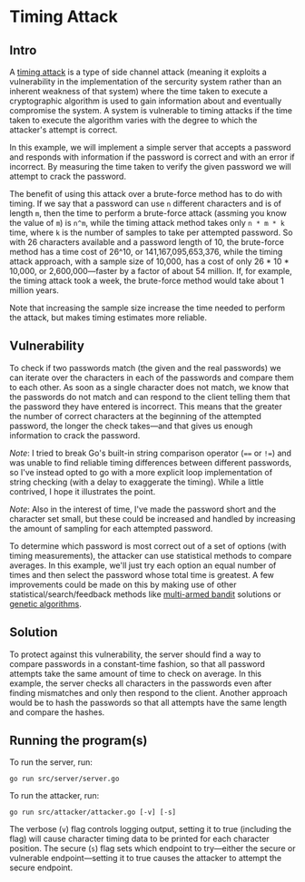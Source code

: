 # Timing Attack

## Intro

A [timing attack](https://en.wikipedia.org/wiki/Timing_attack) is a type of side channel attack (meaning it exploits a vulnerability in the implementation of the sercurity system rather than an inherent weakness of that system) where the time taken to execute a cryptographic algorithm is used to gain information about and eventually compromise the system. A system is vulnerable to timing attacks if the time taken to execute the algorithm varies with the degree to which the attacker's attempt is correct.

In this example, we will implement a simple server that accepts a password and responds with information if the password is correct and with an error if incorrect. By measuring the time taken to verify the given password we will attempt to crack the password.

The benefit of using this attack over a brute-force method has to do with timing. If we say that a password can use `n` different characters and is of length `m`, then the time to perform a brute-force attack (assming you know the value of `m`) is `n^m`, while the timing attack method takes only `n * m * k` time, where `k` is the number of samples to take per attempted password. So with 26 characters available and a password length of 10, the brute-force method has a time cost of 26^10, or 141,167,095,653,376, while the timing attack approach, with a sample size of 10,000, has a cost of only 26 * 10 * 10,000, or 2,600,000—faster by a factor of about 54 million. If, for example, the timing attack took a week, the brute-force method would take about 1 million years.

Note that increasing the sample size increase the time needed to perform the attack, but makes timing estimates more reliable.

## Vulnerability

To check if two passwords match (the given and the real passwords) we can iterate over the characters in each of the passwords and compare them to each other. As soon as a single character does not match, we know that the passwords do not match and can respond to the client telling them that the password they have entered is incorrect. This means that the greater the number of correct characters at the beginning of the attempted password, the longer the check takes—and that gives us enough information to crack the password.

*Note*: I tried to break Go's built-in string comparison operator (`==` or `!=`) and was unable to find reliable timing differences between different passwords, so I've instead opted to go with a more explicit loop implementation of string checking (with a delay to exaggerate the timing). While a little contrived, I hope it illustrates the point.

*Note*: Also in the interest of time, I've made the password short and the character set small, but these could be increased and handled by increasing the amount of sampling for each attempted password.

To determine which password is most correct out of a set of options (with timing measurements), the attacker can use statistical methods to compare averages. In this example, we'll just try each option an equal number of times and then select the password whose total time is greatest. A few improvements could be made on this by making use of other statistical/search/feedback methods like [multi-armed bandit](https://en.wikipedia.org/wiki/Multi-armed_bandit) solutions or [genetic algorithms](https://en.wikipedia.org/wiki/Genetic_algorithm).

## Solution

To protect against this vulnerability, the server should find a way to compare passwords in a constant-time fashion, so that all password attempts take the same amount of time to check on average. In this example, the server checks all characters in the passwords even after finding mismatches and only then respond to the client. Another approach would be to hash the passwords so that all attempts have the same length and compare the hashes.

## Running the program(s)

To run the server, run:

```shell
go run src/server/server.go
```

To run the attacker, run:

```shell
go run src/attacker/attacker.go [-v] [-s]
```

The verbose (`v`) flag controls logging output, setting it to true (including the flag) will cause character timing data to be printed for each character position. The secure (`s`) flag sets which endpoint to try—either the secure or vulnerable endpoint—setting it to true causes the attacker to attempt the secure endpoint.